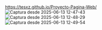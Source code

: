 https://tesxz.github.io/Proyecto-Pagina-Web/
![Captura desde 2025-06-13 12-47-43](https://github.com/user-attachments/assets/95dd08c1-87fb-4100-98f8-9c32bb71ccdf)
![Captura desde 2025-06-13 12-48-29](https://github.com/user-attachments/assets/21c403ca-d2dc-43bf-846d-b7e2a197e183)
![Captura desde 2025-06-13 12-49-54](https://github.com/user-attachments/assets/60b4463b-992e-4e93-9d18-583090dfe3a1)

